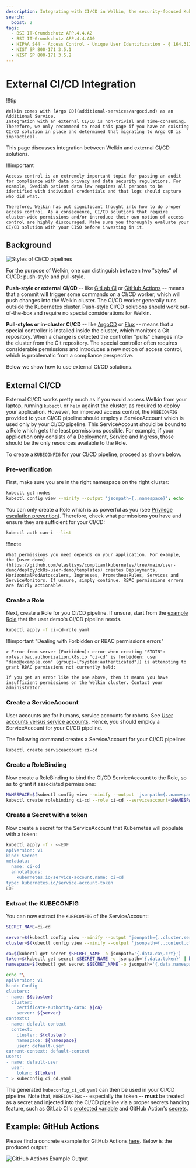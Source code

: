 ```yaml
---
description: Integrating with CI/CD in Welkin, the security-focused Kubernetes distribution.
search:
  boost: 2
tags:
  - BSI IT-Grundschutz APP.4.4.A2
  - BSI IT-Grundschutz APP.4.4.A10
  - HIPAA S44 - Access Control - Unique User Identification - § 164.312(a)(2)(i)
  - NIST SP 800-171 3.5.1
  - NIST SP 800-171 3.5.2
---
```


# External CI/CD Integration

!!!tip

    Welkin comes with [Argo CD](additional-services/argocd.md) as an Additional Service.
    Integration with an external CI/CD is non-trivial and time-consuming.
    Therefore, we only recommend to read this page if you have an existing CI/CD solution in place and determined that migrating to Argo CD is impractical.

This page discusses integration between Welkin and external CI/CD solutions.

!!!important

    Access control is an extremely important topic for passing an audit for compliance with data privacy and data security regulations. For example, Swedish patient data law requires all persons to be identified with individual credentials and that logs should capture who did what.

    Therefore, Welkin has put significant thought into how to do proper access control. As a consequence, CI/CD solutions that require cluster-wide permissions and/or introduce their own notion of access control are highly discouraged. Make sure you thoroughly evaluate your CI/CD solution with your CISO before investing in it.

## Background

![Styles of CI/CD pipelines](img/ci-cd.drawio.svg)

For the purpose of Welkin, one can distinguish between two "styles" of CI/CD: push-style and pull-style.

**Push-style or external CI/CD** -- like [GitLab CI](https://docs.gitlab.com/ee/ci/) or [GitHub Actions](https://docs.github.com/en/actions) -- means that a commit will trigger some commands on a CI/CD worker, which will push changes into the Welkin cluster. The CI/CD worker generally runs outside the Kubernetes cluster. Push-style CI/CD solutions should work out-of-the-box and require no special considerations for Welkin.

**Pull-styles or in-cluster CI/CD** -- like [ArgoCD](https://argo-cd.readthedocs.io/en/stable/) or [Flux](https://fluxcd.io/) -- means that a special controller is installed inside the cluster, which monitors a Git repository. When a change is detected the controller "pulls" changes into the cluster from the Git repository. The special controller often requires considerable permissions and introduces a new notion of access control, which is problematic from a compliance perspective.

Below we show how to use external CI/CD solutions.

## External CI/CD

External CI/CD works pretty much as if you would access Welkin from your laptop, running `kubectl` or `helm` against the cluster, as required to deploy your application. However, for improved access control, the `KUBECONFIG` provided to your CI/CD pipeline should employ a ServiceAccount which is used only by your CI/CD pipeline. This ServiceAccount should be bound to a Role which gets the least permissions possible. For example, if your application only consists of a Deployment, Service and Ingress, those should be the only resources available to the Role.

To create a `KUBECONFIG` for your CI/CD pipeline, proceed as shown below.

### Pre-verification

First, make sure you are in the right namespace on the right cluster:

```bash
kubectl get nodes
kubectl config view --minify --output 'jsonpath={..namespace}'; echo
```

You can only create a Role which is as powerful as you (see [Privilege escalation prevention](https://kubernetes.io/docs/reference/access-authn-authz/rbac/#privilege-escalation-prevention-and-bootstrapping)). Therefore, check what permissions you have and ensure they are sufficient for your CI/CD:

```bash
kubectl auth can-i --list
```

!!!note

    What permissions you need depends on your application. For example, the [user demo](https://github.com/elastisys/compliantkubernetes/tree/main/user-demo/deploy/ck8s-user-demo/templates) creates Deployments, HorizontalPodAutoscalers, Ingresses, PrometheusRules, Services and ServiceMonitors. If unsure, simply continue. RBAC permissions errors are fairly actionable.

### Create a Role

Next, create a Role for you CI/CD pipeline. If unsure, start from the [example Role](https://github.com/elastisys/compliantkubernetes/blob/main/user-demo/deploy/ci-cd-role.yaml) that the user demo's CI/CD pipeline needs.

```bash
kubectl apply -f ci-cd-role.yaml
```

!!!important "Dealing with Forbidden or RBAC permissions errors"

    > Error from server (Forbidden): error when creating "STDIN": roles.rbac.authorization.k8s.io "ci-cd" is forbidden: user "demo@example.com" (groups=["system:authenticated"]) is attempting to grant RBAC permissions not currently held:

    If you get an error like the one above, then it means you have insufficient permissions on the Welkin cluster. Contact your administrator.

### Create a ServiceAccount

User accounts are for humans, service accounts for robots. See [User accounts versus service accounts](https://kubernetes.io/docs/reference/access-authn-authz/service-accounts-admin/#user-accounts-versus-service-accounts). Hence, you should employ a ServiceAccount for your CI/CD pipeline.

The following command creates a ServiceAccount for your CI/CD pipeline:

```bash
kubectl create serviceaccount ci-cd
```

### Create a RoleBinding

Now create a RoleBinding to bind the CI/CD ServiceAccount to the Role, so as to grant it associated permissions:

```bash
NAMESPACE=$(kubectl config view --minify --output 'jsonpath={..namespace}')
kubectl create rolebinding ci-cd --role ci-cd --serviceaccount=$NAMESPACE:ci-cd
```

### Create a Secret with a token

Now create a secret for the ServiceAccount that Kubernetes will populate with a token:

```bash
kubectl apply -f - <<EOF
apiVersion: v1
kind: Secret
metadata:
  name: ci-cd
  annotations:
    kubernetes.io/service-account.name: ci-cd
type: kubernetes.io/service-account-token
EOF
```

### Extract the KUBECONFIG

You can now extract the `KUBECONFIG` of the ServiceAccount:

```bash
SECRET_NAME=ci-cd

server=$(kubectl config view --minify --output 'jsonpath={..cluster.server}')
cluster=$(kubectl config view --minify --output 'jsonpath={..context.cluster}')

ca=$(kubectl get secret $SECRET_NAME -o jsonpath='{.data.ca\.crt}')
token=$(kubectl get secret $SECRET_NAME -o jsonpath='{.data.token}' | base64 --decode)
namespace=$(kubectl get secret $SECRET_NAME -o jsonpath='{.data.namespace}' | base64 --decode)

echo "\
apiVersion: v1
kind: Config
clusters:
- name: ${cluster}
  cluster:
    certificate-authority-data: ${ca}
    server: ${server}
contexts:
- name: default-context
  context:
    cluster: ${cluster}
    namespace: ${namespace}
    user: default-user
current-context: default-context
users:
- name: default-user
  user:
    token: ${token}
" > kubeconfig_ci_cd.yaml
```

The generated `kubeconfig_ci_cd.yaml` can then be used in your CI/CD pipeline.
Note that, `KUBECONFIG`s -- especially the token -- **must** be treated as a secret and injected into the CI/CD pipeline via a proper secrets handing feature, such as GitLab CI's [protected variable](https://docs.gitlab.com/ee/ci/variables/#protect-a-cicd-variable) and GitHub Action's [secrets](https://docs.github.com/en/actions/security-guides/using-secrets-in-github-actions#using-secrets-in-a-workflow).

## Example: GitHub Actions

Please find a concrete example for GitHub Actions [here](https://github.com/elastisys/compliantkubernetes/blob/main/.github/workflows/user-demo.yml.example). Below is the produced output:

![GitHub Actions Example Output](img/github-actions-screenshot.png)
